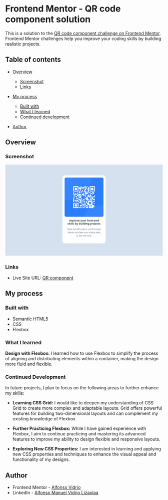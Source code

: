 # Frontend Mentor - QR code component solution

This is a solution to the [QR code component challenge on Frontend Mentor](https://www.frontendmentor.io/challenges/qr-code-component-iux_sIO_H). Frontend Mentor challenges help you improve your coding skills by building realistic projects. 

## Table of contents

- [Overview](#overview)
  - [Screenshot](#screenshot)
  - [Links](#links)
- [My process](#my-process)
  - [Built with](#built-with)
  - [What I learned](#what-i-learned)
  - [Continued development](#continued-development)

- [Author](#author)


## Overview

### Screenshot

![](./qr-component.png)


### Links

- Live Site URL: [QR component](https://alfonsovidrio.github.io/QR-component/)

## My process

### Built with

- Semantic HTML5
- CSS
- Flexbox

### What I learned

**Design with Flexbox:** I learned how to use Flexbox to simplify the process of aligning and distributing elements within a container, making the design more fluid and flexible.

### Continued Development

In future projects, I plan to focus on the following areas to further enhance my skills:

- **Learning CSS Grid:** I would like to deepen my understanding of CSS Grid to create more complex and adaptable layouts. Grid offers powerful features for building two-dimensional layouts and can complement my existing knowledge of Flexbox.

- **Further Practicing Flexbox:** While I have gained experience with Flexbox, I aim to continue practicing and mastering its advanced features to improve my ability to design flexible and responsive layouts.

- **Exploring New CSS Properties:** I am interested in learning and applying new CSS properties and techniques to enhance the visual appeal and functionality of my designs.

## Author

- Frontend Mentor - [Alfonso Vidrio](https://www.frontendmentor.io/profile/AlfonsoVidrio)
- LinkedIn - [Alfonso Manuel Vidrio Lizaolaa](https://www.linkedin.com/in/alfonsomanuelvidriolizaola/)


